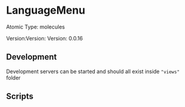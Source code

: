 # LanguageMenu

Atomic Type: molecules

Version:Version: Version: 0.0.16


## Development

Development servers can be started and should all exist inside `"views"` folder

## Scripts
